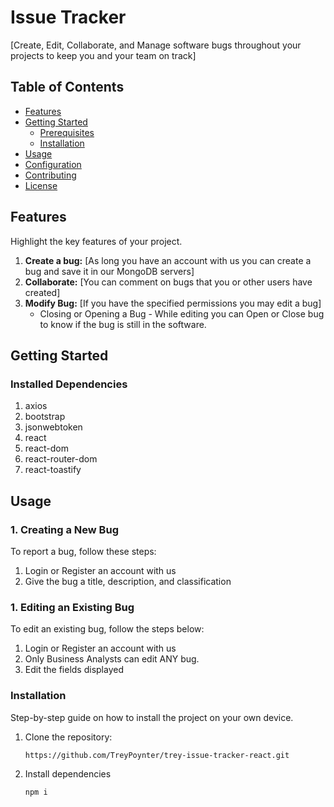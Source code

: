 # Issue Tracker

[Create, Edit, Collaborate, and Manage software bugs throughout your projects to keep you and your team on track]

## Table of Contents
- [Features](#features)
- [Getting Started](#getting-started)
  - [Prerequisites](#prerequisites)
  - [Installation](#installation)
- [Usage](#usage)
- [Configuration](#configuration)
- [Contributing](#contributing)
- [License](#license)

## Features
Highlight the key features of your project.

1. **Create a bug:** [As long you have an account with us you can create a bug and save it in our MongoDB servers]
2. **Collaborate:** [You can comment on bugs that you or other users have created]
3. **Modify Bug:** [If you have the specified permissions you may edit a bug]
   - Closing or Opening a Bug - While editing you can Open or Close bug to know if the bug is still in the software.

## Getting Started

### Installed Dependencies
1. axios
2. bootstrap
3. jsonwebtoken
4. react
5. react-dom
6. react-router-dom
7. react-toastify

## Usage

### 1. Creating a New Bug
To report a bug, follow these steps:
1. Login or Register an account with us
2. Give the bug a title, description, and classification
### 1. Editing an Existing Bug
To edit an existing bug, follow the steps below:
1. Login or Register an account with us
2. Only Business Analysts can edit ANY bug.
3. Edit the fields displayed

### Installation
Step-by-step guide on how to install the project on your own device.

1. Clone the repository:
   ```bash
   https://github.com/TreyPoynter/trey-issue-tracker-react.git
2. Install dependencies
    ```bash
    npm i
